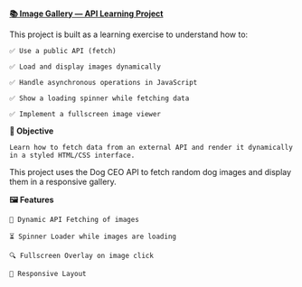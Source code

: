 
[**📚 Image Gallery — API Learning Project**](https://vikash308.github.io/image-gallery/)

This project is built as a learning exercise to understand how to:

    ✅ Use a public API (fetch)

    ✅ Load and display images dynamically

    ✅ Handle asynchronous operations in JavaScript

    ✅ Show a loading spinner while fetching data

    ✅ Implement a fullscreen image viewer

**🚀 Objective**

    Learn how to fetch data from an external API and render it dynamically in a styled HTML/CSS interface.
 This project uses the Dog CEO API to fetch random dog images and display them in a responsive gallery.


**🖼️ Features**

    🔁 Dynamic API Fetching of images

    ⏳ Spinner Loader while images are loading

    🔍 Fullscreen Overlay on image click

    📱 Responsive Layout


